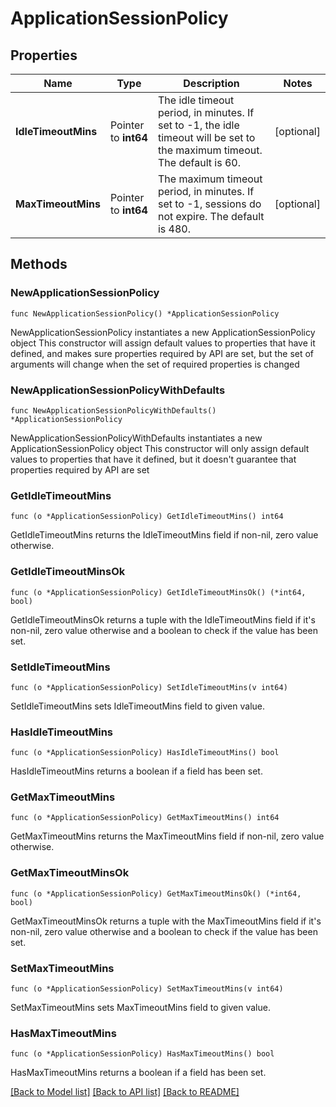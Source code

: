 # ApplicationSessionPolicy

## Properties

Name | Type | Description | Notes
------------ | ------------- | ------------- | -------------
**IdleTimeoutMins** | Pointer to **int64** | The idle timeout period, in minutes. If set to -1, the idle timeout will be set to the maximum timeout. The default is 60. | [optional] 
**MaxTimeoutMins** | Pointer to **int64** | The maximum timeout period, in minutes. If set to -1, sessions do not expire. The default is 480. | [optional] 

## Methods

### NewApplicationSessionPolicy

`func NewApplicationSessionPolicy() *ApplicationSessionPolicy`

NewApplicationSessionPolicy instantiates a new ApplicationSessionPolicy object
This constructor will assign default values to properties that have it defined,
and makes sure properties required by API are set, but the set of arguments
will change when the set of required properties is changed

### NewApplicationSessionPolicyWithDefaults

`func NewApplicationSessionPolicyWithDefaults() *ApplicationSessionPolicy`

NewApplicationSessionPolicyWithDefaults instantiates a new ApplicationSessionPolicy object
This constructor will only assign default values to properties that have it defined,
but it doesn't guarantee that properties required by API are set

### GetIdleTimeoutMins

`func (o *ApplicationSessionPolicy) GetIdleTimeoutMins() int64`

GetIdleTimeoutMins returns the IdleTimeoutMins field if non-nil, zero value otherwise.

### GetIdleTimeoutMinsOk

`func (o *ApplicationSessionPolicy) GetIdleTimeoutMinsOk() (*int64, bool)`

GetIdleTimeoutMinsOk returns a tuple with the IdleTimeoutMins field if it's non-nil, zero value otherwise
and a boolean to check if the value has been set.

### SetIdleTimeoutMins

`func (o *ApplicationSessionPolicy) SetIdleTimeoutMins(v int64)`

SetIdleTimeoutMins sets IdleTimeoutMins field to given value.

### HasIdleTimeoutMins

`func (o *ApplicationSessionPolicy) HasIdleTimeoutMins() bool`

HasIdleTimeoutMins returns a boolean if a field has been set.

### GetMaxTimeoutMins

`func (o *ApplicationSessionPolicy) GetMaxTimeoutMins() int64`

GetMaxTimeoutMins returns the MaxTimeoutMins field if non-nil, zero value otherwise.

### GetMaxTimeoutMinsOk

`func (o *ApplicationSessionPolicy) GetMaxTimeoutMinsOk() (*int64, bool)`

GetMaxTimeoutMinsOk returns a tuple with the MaxTimeoutMins field if it's non-nil, zero value otherwise
and a boolean to check if the value has been set.

### SetMaxTimeoutMins

`func (o *ApplicationSessionPolicy) SetMaxTimeoutMins(v int64)`

SetMaxTimeoutMins sets MaxTimeoutMins field to given value.

### HasMaxTimeoutMins

`func (o *ApplicationSessionPolicy) HasMaxTimeoutMins() bool`

HasMaxTimeoutMins returns a boolean if a field has been set.


[[Back to Model list]](../README.md#documentation-for-models) [[Back to API list]](../README.md#documentation-for-api-endpoints) [[Back to README]](../README.md)


